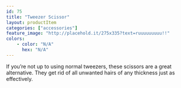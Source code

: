 ```yaml
---
id: 75
title: "Tweezer Scissor"
layout: productItem
categories: ["accessories"]
feature_image: "http://placehold.it/275x335?text=ruuuuuuuuu!!"
colors:
    - color: "N/A"
      hex: "N/A"
---
```

If you’re not up to using normal tweezers, these scissors are a great alternative. They get rid of all unwanted hairs of any thickness just as effectively. 